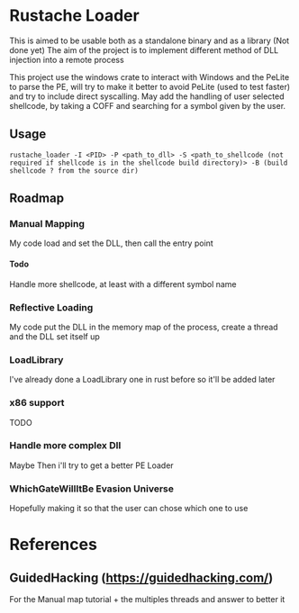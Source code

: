# Rustache Loader

This is aimed to be usable both as a standalone binary and as a library (Not done yet)
The aim of the project is to implement different method of DLL injection into a remote process

This project use the windows crate to interact with Windows and the PeLite to parse the PE, will try to make it better to avoid PeLite (used to test faster) and try to include direct syscalling.
May add the handling of user selected shellcode, by taking a COFF and searching for a symbol given by the user.

## Usage

`rustache_loader -I <PID> -P <path_to_dll> -S <path_to_shellcode (not required if shellcode is in the shellcode build directory)> -B (build shellcode ? from the source dir)`

## Roadmap

### Manual Mapping
My code load and set the DLL, then call the entry point

#### Todo
Handle more shellcode, at least with a different symbol name


### Reflective Loading
My code put the DLL in the memory map of the process, create a thread and the DLL set itself up

### LoadLibrary
I've already done a LoadLibrary one in rust before so it'll be added later

### x86 support
TODO

### Handle more complex Dll
Maybe
Then i'll try to get a better PE Loader

### WhichGateWillItBe Evasion Universe

Hopefully making it so that the user can chose which one to use


# References

## GuidedHacking (https://guidedhacking.com/)
For the Manual map tutorial + the multiples threads and answer to better it
